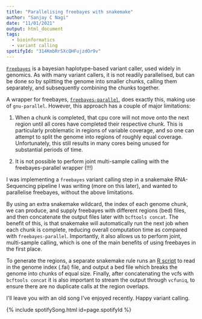 ```yaml
---
title: "Parallelising freebayes with snakemake"
author: "Sanjay C Nagi"
date: "11/01/2021"
output: html_document
tags:
  - bioinformatics
  - variant calling
spotifyId: "314KmbRrSXcQHFujzdOr9v"
---
```


[`Freebayes`](https://github.com/freebayes/freebayes) is a bayesian haplotype-based variant caller, used widely in genomics. As with many variant callers, it is not readily parallelised, but can be done so by splitting the genome into smaller chunks, calling them separately, and subsequently combining the chunks together.

A wrapper for freebayes, [`freebayes-parallel`](https://github.com/freebayes/freebayes/blob/master/scripts/freebayes-parallel), does exactly this, making use of `gnu-parallel`. However, this approach has a couple of major limitations:

1)   When a chunk is completed, that cpu core will not move onto the next region until all cores have completed their respective chunk. This is particularly problematic in regions of variable coverage, and so one can attempt to split the genome into regions of roughly equal coverage. Unfortunately, this still results in many cores being unused for substantial periods of time.

2)   It is not possible to perform joint multi-sample calling with the freebayes-parallel wrapper (!!!)

I was implementing a `freebayes` variant calling step in a snakemake RNA-Sequencing pipeline I was writing (more on this later), and wanted to parallelise freebayes, without the above limitations. 

By using an extra snakemake wildcard, the index of each genome chunk, we can produce, and supply freebayes with different regions (bed) files, and then concatenate the output files later with `bcftools concat`. The benefit of this, is that snakemake will automatically run the next job when each chunk is complete, reducing overall computation time as compared with `freebayes-parallel`. Importantly, it also allows us to perform joint, multi-sample calling, which is one of the main benefits of using freebayes in the first place. 

To generate the regions, a separate snakemake rule runs an [R script](https://github.com/sanjaynagi/rna-seq-ir/blob/master/workflow/scripts/GenerateFreebayesParams.R) to read in the genome index (.fai) file, and output a bed file which breaks the genome into chunks of equal size. Finally, after concatenating the vcfs with `bcftools concat` it is also important to stream the output through `vcfuniq`, to ensure there are no duplicate calls at the region overlaps. 

I'll leave you with an old song I've enjoyed recently. Happy variant calling.

{% include spotifySong.html id=page.spotifyId %}
